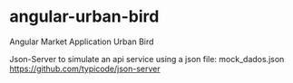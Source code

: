 # angular-urban-bird
Angular Market Application Urban Bird

Json-Server to simulate an api service using a json file: mock_dados.json
https://github.com/typicode/json-server
